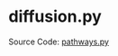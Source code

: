 # diffusion.py

Source Code:
[pathways.py](https://github.com/jeremyaemmett/VU-MALM/blob/main/pathways.py)
